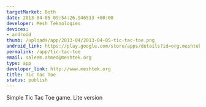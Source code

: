 ```yaml
--- 
targetMarket: Both
date: 2013-04-05 09:54:26.946513 +00:00
developer: Mesh Teknologies
devices: 
- android
thumb: /uploads/app/2013-04/2013-04-05-tic-tac-toe.png
android_link: https://play.google.com/store/apps/details?id=org.meshtek.tictactoe
permalink: /app/tic-tac-toe
email: saleem.ahmed@meshtek.org
type: app
developer_link: http://www.meshtek.org
title: Tic Tac Toe
status: publish
---
```


Simple Tic Tac Toe game. Lite version
